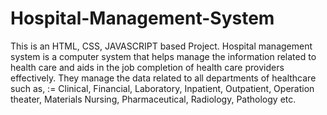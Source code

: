 # Hospital-Management-System
This is an HTML, CSS, JAVASCRIPT based Project.
Hospital management system is a computer system that helps manage the information related to health care and aids in the job completion of health care providers effectively.
They manage the data related to all departments of healthcare such as, 
:= Clinical, Financial, Laboratory, Inpatient, Outpatient, Operation theater, Materials Nursing, Pharmaceutical, Radiology, Pathology etc.
